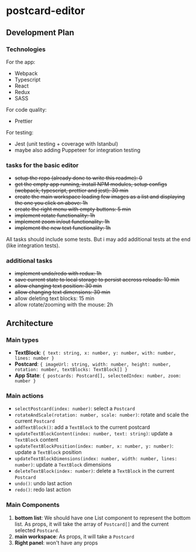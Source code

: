 # postcard-editor


## Development Plan

### Technologies
For the app:
- Webpack
- Typescript
- React
- Redux
- SASS

For code quality:
- Prettier

For testing:
- Jest (unit testing + coverage with Istanbul)
- maybe also adding Puppeteer for integration testing


### tasks for the basic editor
- ~~setup the repo (already done to write this readme): 0~~
- ~~get the empty app running, install NPM modules, setup configs (webpack, typescript, prettier and jest): 30 min~~
- ~~create the main workspace loading few images as a list and displaying the one you click on above: 1h~~
- ~~create the right menu with empty buttons: 5 min~~
- ~~implement rotate functionality: 1h~~
- ~~implement zoom in/out functionality: 1h~~
- ~~implement the new text functionality: 1h~~

All tasks should include some tests. But i may add additional tests at the end (like integration tests).


### additional tasks
- ~~implement undo/redo with redux: 1h~~
- ~~save current state to local storage to persist accross reloads: 10 min~~
- ~~allow changing text position: 30 min~~
- ~~allow changing text dimensions: 30 min~~
- allow deleting text blocks: 15 min
- allow rotate/zooming with the mouse: 2h



## Architecture
### Main types
 - **TextBlock**: ```{ text: string, x: number, y: number, with: number, lines: number }```
 - **Postcard**: ```{ imageUrl: string, width: number, height: number, rotation: number, textBlocks: TextBlock[] }```
 - **App State**: ```{ postcards: Postcard[], selectedIndex: number, zoom: number }```

### Main actions
 - `selectPostcard(index: number)`: select a `Postcard`
 - `rotateAndScale(rotation: number, scale: number)`: rotate and scale the current `Postcard`
 - `addTextBlock()`: add a `TextBlock` to the current postcard
 - `updateTextBlockContent(index: number, text: string)`: update a `TextBlock` content
 - `updateTextBlockPosition(index: number, x: number, y: number)`: update a `TextBlock` position
 - `updateTextBlockDimensions(index: number, width: number, lines: number)`: update a `TextBlock` dimensions
 - `deleteTextBlock(index: number)`: delete a `TextBlock` in the current `Postcard`
 - `undo()`: undo last action
 - `redo()`: redo last action

### Main Components

1. **bottom list**: We should have one List component to represent the bottom list. As props, it will take the array of `Postcard[]` and the current selected `Postcard`.
2. **main workspace**: As props, it will take a `Postcard`
3. **Right panel**: won't have any props